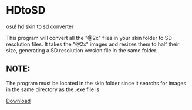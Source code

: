 # HDtoSD
osu! hd skin to sd converter

This program will convert all the "@2x" files in your skin folder to SD resolution files. It takes the "@2x" images and resizes them to half their size, generating a SD resolution version file in the same folder.

## NOTE:
The program must be located in the skin folder since it searchs for images in the same directory as the .exe file is

[Download](https://github.com/Jose134/HDtoSD/raw/master/bin/Release/HDtoSD.exe)
